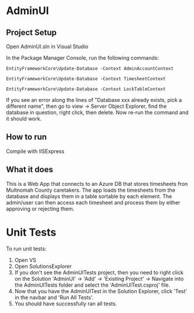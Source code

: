 # AdminUI

## Project Setup

Open AdminUI.sln in Visual Studio

In the Package Manager Console, run the following commands:

	EntityFrameworkCore\Update-Database -Context AdminAccountContext
	
	EntityFrameworkCore\Update-Database -Context TimesheetContext
	
	EntityFrameworkCore\Update-Database -Context LockTableContext

If you see an error along the lines of "Database xxx already exists, pick a different name",
then go to view -> Server Object Explorer, find the database in question, right click, then delete.
Now re-run the command and it should work.

## How to run

Compile with IISExpress

## What it does

This is a Web App that connects to an Azure DB that stores timesheets fron Multnomah County caretakers.
The app loads the timesheets from the database and displays them in a table sortable by each element.
The admin/user can then access each timesheet and process them by either approving or rejecting them.


# Unit Tests

To run unit tests: 

1. Open VS
2. Open SolutionsExplorer
3. If you don't see the AdminUITests project, then you need to right click on the Solution 'AdminUI' -> 'Add' -> 'Existing Project' -> Navigate into the AdminUITests folder and select the 'AdminUITest.csproj' file.
4. Now that you have the AdminUITest in the Solution Explorer, click 'Test' in the navbar and 'Run All Tests'.
5. You should have successfully ran all tests. 
